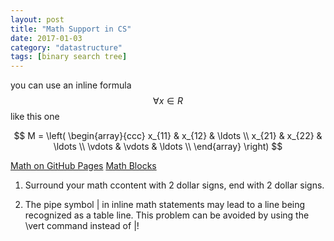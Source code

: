 ```yaml
---
layout: post
title: "Math Support in CS"
date: 2017-01-03
category: "datastructure"
tags: [binary search tree]
---
```


you can use an inline formula $$\forall x \in R$$ like this one

$$
M = \left( \begin{array}{ccc}
x_{11} & x_{12} & \ldots \\
x_{21} & x_{22} & \ldots \\
\vdots & \vdots & \ldots \\
\end{array} \right)
$$

[Math on GitHub Pages](http://g14n.info/2014/09/math-on-github-pages/)
[Math Blocks](https://kramdown.gettalong.org/syntax.html#math-blocks)

1. Surround your math ccontent with 2 dollar signs, end with 2 dollar signs.

2. The pipe symbol | in inline math statements may lead to a line being
   recognized as a table line. This problem can be avoided by using the \vert
   command instead of |!

